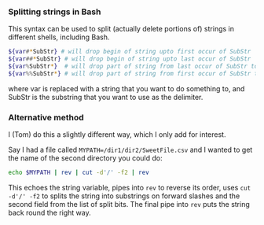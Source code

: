 ### Splitting strings in Bash

This syntax can be used to split (actually delete portions of) strings in different shells, including Bash.

```sh
${var#*SubStr} # will drop begin of string upto first occur of SubStr
${var##*SubStr} # will drop begin of string upto last occur of SubStr
${var%SubStr*}  # will drop part of string from last occur of SubStr to the end
${var%%SubStr*} # will drop part of string from first occur of SubStr to the end
```
where var is replaced with a string that you want to do something to, and SubStr is the substring that you want to use as the delimiter.

### Alternative method

I (Tom) do this a slightly different way, which I only add for interest.

Say I had a file called `MYPATH=/dir1/dir2/SweetFile.csv` and I wanted to get the name of the second directory you could do:

```sh
echo $MYPATH | rev | cut -d'/' -f2 | rev
```
This echoes the string variable, pipes into `rev` to reverse its order, uses `cut -d'/' -f2` to splits the string into substrings on forward slashes and the second field from the list of split bits. The final pipe into `rev` puts the string back round the right way.

